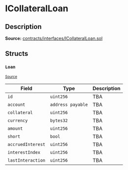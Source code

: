 # ICollateralLoan

## Description

**Source:** [contracts/interfaces/ICollateralLoan.sol](https://github.com/Synthetixio/synthetix/tree/v2.72.0-alpha/contracts/interfaces/ICollateralLoan.sol)

## Structs

### `Loan`

<sub>[Source](https://github.com/Synthetixio/synthetix/tree/v2.72.0-alpha/contracts/interfaces/ICollateralLoan.sol#L6)</sub>

| Field             | Type              | Description |
| ----------------- | ----------------- | ----------- |
| `id`              | `uint256`         | TBA         |
| `account`         | `address payable` | TBA         |
| `collateral`      | `uint256`         | TBA         |
| `currency`        | `bytes32`         | TBA         |
| `amount`          | `uint256`         | TBA         |
| `short`           | `bool`            | TBA         |
| `accruedInterest` | `uint256`         | TBA         |
| `interestIndex`   | `uint256`         | TBA         |
| `lastInteraction` | `uint256`         | TBA         |
